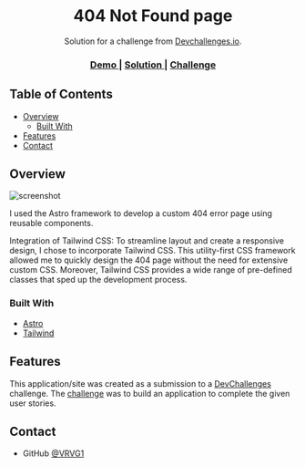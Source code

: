 <!-- Please update value in the {}  -->

<h1 align="center">404 Not Found page</h1>

<div align="center">
   Solution for a challenge from  <a href="http://devchallenges.io" target="_blank">Devchallenges.io</a>.
</div>

<div align="center">
  <h3>
    <a href="https://vrvg1.github.io/404-not-found-page/">
      Demo
    </a>
    <span> | </span>
    <a href="https://github.com/VRVG1/404-not-found-page/tree/main/src">
      Solution
    </a>
    <span> | </span>
    <a href="https://devchallenges.io/challenges/wBunSb7FPrIepJZAg0sY">
      Challenge
    </a>
  </h3>
</div>

<!-- TABLE OF CONTENTS -->

## Table of Contents

- [Overview](#overview)
  - [Built With](#built-with)
- [Features](#features)
- [Contact](#contact)

<!-- OVERVIEW -->

## Overview

![screenshot](https://raw.githubusercontent.com/VRVG1/404-not-found-page/main/Demo-page.gif)

I used the Astro framework to develop a custom 404 error page using reusable components.

Integration of Tailwind CSS: To streamline layout and create a responsive design, I chose to incorporate Tailwind CSS. This utility-first CSS framework allowed me to quickly design the 404 page without the need for extensive custom CSS. Moreover, Tailwind CSS provides a wide range of pre-defined classes that sped up the development process.

### Built With

<!-- This section should list any major frameworks that you built your project using. Here are a few examples.-->

- [Astro](https://astro.build/)
- [Tailwind](https://tailwindcss.com/)

## Features

<!-- List the features of your application or follow the template. Don't share the figma file here :) -->

This application/site was created as a submission to a [DevChallenges](https://devchallenges.io/challenges) challenge. The [challenge](https://devchallenges.io/challenges/wBunSb7FPrIepJZAg0sY) was to build an application to complete the given user stories.

## Contact

- GitHub [@VRVG1](https://github.com/VRVG1)
